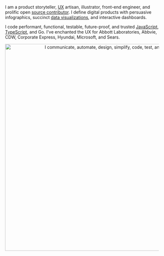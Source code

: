 I am a product storyteller, [UX](https://www.thescottkrause.com/categories/ux/) artisan, illustrator, front-end engineer, and prolific open [source contributor](https://thescottkrause.com/emerging_tech/neodigm55_ux_library/). I define digital products with persuasive infographics, succinct [data visualizations](https://www.TheScottKrause.com/d3_datavis_skills.html), and interactive dashboards.

I code performant, functional, testable, future-proof, and trusted [JavaScript](https://www.thescottkrause.com/tags/javascript/), [TypeScript](https://www.thescottkrause.com/emerging_tech/curated-typescript-links/), and Go. I've enchanted the UX for Abbott Laboratories, Abbvie, CDW, Corporate Express, Hyundai, Microsoft, and Sears.

<p align="center">
  <a href="https://www.theScottKrause.com/">
    <img src="https://thescottkrause.com/content/eres_2020_infgr_venn_1.png" width="680" alt="I communicate, automate, design, simplify, code, test, and deliver.">
  </a>
</p>


